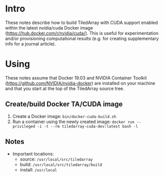 # Intro
These notes describe how to build TiledArray with CUDA support enabled within the latest nvidia/cuda Docker image (https://hub.docker.com/r/nvidia/cuda/). This is useful for experimentation and/or provisioning computational results (e.g. for creating supplementary info for a journal article).

# Using
These notes assume that Docker 19.03 and NVIDIA Container Toolkit (https://github.com/NVIDIA/nvidia-docker) are installed on your machine and that you start at the top of the TiledArray source tree.

## Create/build Docker TA/CUDA image
1. Create a Docker image: `bin/docker-cuda-build.sh`
2. Run a container using the newly created image: `docker run --privileged -i -t --rm tiledarray-cuda-dev:latest bash -l`

## Notes
- Important locations:
  - source: `/usr/local/src/tiledarray`
  - build: `/usr/local/src/tiledarray/build`
  - install: `/usr/local`
